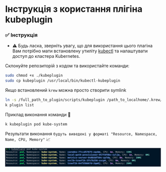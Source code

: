 # Інструкція з користання плігіна kubeplugin 

### **✅ Інструкція**

-  :warning: Будь ласка, зверніть увагу, що для використання цього плагіна Вам потрібно мати встановлену утиліту [kubectl](https://kubernetes.io/docs/tasks/tools/) та налаштувати доступ до кластера Kubernetes.

Склонуйте репозиторій з кодом та використайте команди:

```sh
sudo chmod +x ./kubeplugin
sudo cp kubeplugin /usr/local/bin/kubectl-kubeplugin
```
Якщо встановлений `krew` можна просто створити symlink

```sh
ln -s /full_path_to_plugin/scripts/kubeplugin /path_to_localhome/.krew/bin/kubectl-kubeplugin -f 
k plugin list
``` 
Приклад виконання команди :memo:

```sh
k kubeplugin pod kube-system
```
Результати виконання `будуть виведені у форматі "Resource, Namespace, Name, CPU, Memory"` :chart_with_upwards_trend:

![Image](./img/demo_kuberplugin.png)
